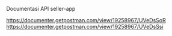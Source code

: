 Documentasi API seller-app


https://documenter.getpostman.com/view/19258967/UVeDsSoR
https://documenter.getpostman.com/view/19258967/UVeDsSsi
